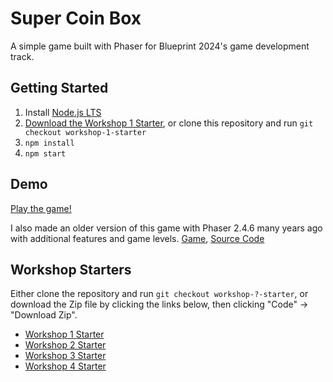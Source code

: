 # Super Coin Box

A simple game built with Phaser for Blueprint 2024's game development track.

## Getting Started

1. Install [Node.js LTS](https://nodejs.org/en/download)
2. [Download the Workshop 1 Starter](https://github.com/thecodingwizard/super-coin-box/archive/refs/heads/workshop-1-starter.zip), or clone this repository and run `git checkout workshop-1-starter`
3. `npm install`
4. `npm start`

## Demo

[Play the game!](https://supercoinbox.tcw.sh/)

I also made an older version of this game with Phaser 2.4.6 many years ago with additional features and game levels. [Game](https://thecodingwizard.github.io/super-coin-box/), [Source Code](https://github.com/thecodingwizard/super-coin-box/tree/gh-pages)

## Workshop Starters

Either clone the repository and run `git checkout workshop-?-starter`, or download the Zip file by clicking the links below, then clicking "Code" -> "Download Zip".

- [Workshop 1 Starter](https://github.com/thecodingwizard/super-coin-box/tree/workshop-1-starter)
- [Workshop 2 Starter](https://github.com/thecodingwizard/super-coin-box/tree/workshop-2-starter)
- [Workshop 3 Starter](https://github.com/thecodingwizard/super-coin-box/tree/workshop-3-starter)
- [Workshop 4 Starter](https://github.com/thecodingwizard/super-coin-box/tree/workshop-4-starter)

